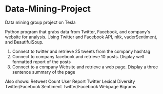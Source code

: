 # Data-Mining-Project
Data mining group project on Tesla
  
  
Python program that grabs data from Twitter, Facebook, and company's website for analysis.
Using Twitter and Facebook API, nltk, vaderSentiment, and BeautifulSoup.  
  
  
  
1. Connect to twitter and retrieve 25 tweets from the company hashtag
2. Connect to company facebook and retrieve 10 posts. Display well formatted report of the posts
3. Connect to a company Website and retrieve a web page. Display a three sentence summary of the page
  
Also shows:
Retweet Count
User Report Twitter
Lexical Diversity Twitter/Facebook
Sentiment Twitter/Facebook
Webpage Bigrams
